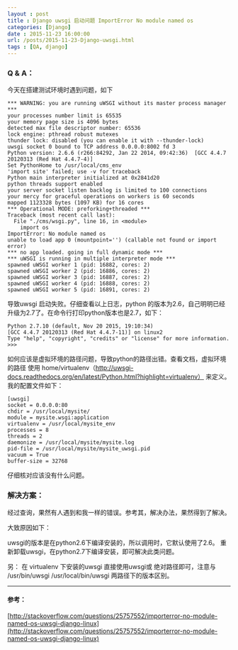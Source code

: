 ```yaml
---
layout : post
title : Django uwsgi 启动问题 ImportError No module named os
categories: [Django] 
date : 2015-11-23 16:00:00
url: /posts/2015-11-23-Django-uwsgi.html 
tags : [QA, django]
---
```




### Q & A：

今天在搭建测试环境时遇到问题，如下
	
	*** WARNING: you are running uWSGI without its master process manager ***
	your processes number limit is 65535
	your memory page size is 4096 bytes
	detected max file descriptor number: 65536
	lock engine: pthread robust mutexes
	thunder lock: disabled (you can enable it with --thunder-lock)
	uwsgi socket 0 bound to TCP address 0.0.0.0:8002 fd 3
	Python version: 2.6.6 (r266:84292, Jan 22 2014, 09:42:36)  [GCC 4.4.7 20120313 (Red Hat 4.4.7-4)]
	Set PythonHome to /usr/local/cms_env
	'import site' failed; use -v for traceback
	Python main interpreter initialized at 0x2841d20
	python threads support enabled
	your server socket listen backlog is limited to 100 connections
	your mercy for graceful operations on workers is 60 seconds
	mapped 1123328 bytes (1097 KB) for 16 cores
	*** Operational MODE: preforking+threaded ***
	Traceback (most recent call last):
	  File "./cms/wsgi.py", line 16, in <module>
	    import os
	ImportError: No module named os
	unable to load app 0 (mountpoint='') (callable not found or import error)
	*** no app loaded. going in full dynamic mode ***
	*** uWSGI is running in multiple interpreter mode ***
	spawned uWSGI worker 1 (pid: 16882, cores: 2)
	spawned uWSGI worker 2 (pid: 16886, cores: 2)
	spawned uWSGI worker 3 (pid: 16887, cores: 2)
	spawned uWSGI worker 4 (pid: 16888, cores: 2)
	spawned uWSGI worker 5 (pid: 16891, cores: 2)

<!-- more -->
导致uwsgi 启动失败。仔细查看以上日志，python 的版本为2.6，自己明明已经升级为2.7了。在命令行打印python版本也是2.7，如下：

	Python 2.7.10 (default, Nov 20 2015, 19:10:34) 
	[GCC 4.4.7 20120313 (Red Hat 4.4.7-11)] on linux2
	Type "help", "copyright", "credits" or "license" for more information.
	>>> 

如何应该是虚拟环境的路径问题，导致python的路径出错。查看文档，虚拟环境的路径 使用 home/virtualenv（http://uwsgi-docs.readthedocs.org/en/latest/Python.html?highlight=virtualenv） 来定义。我的配置文件如下：

	
	[uwsgi]
	socket = 0.0.0.0:80
	chdir = /usr/local/mysite/
	module = mysite.wsgi:application
	virtualenv = /usr/local/mysite_env
	processes = 8
	threads = 2
	daemonize = /usr/local/mysite/mysite.log
	pid-file = /usr/local/mysite/mysite_uwsgi.pid
	vacuum = True
	buffer-size = 32768

仔细核对应该没有什么问题。


### 解决方案：

经过查询，果然有人遇到和我一样的错误。参考其，解决办法，果然得到了解决。

大致原因如下：

uwsgi的版本是在python2.6下编译安装的，所以调用时，它默认使用了2.6。 重新卸载uwsgi，在python2.7下编译安装，即可解决此类问题。

另： 在 virtualenv 下安装的uwsgi 直接使用uwsgi或 绝对路径即可，注意与 /usr/bin/uwsgi /usr/local/bin/uwsgi 两路径下的版本区别。


---

#### 参考：

[http://stackoverflow.com/questions/25757552/importerror-no-module-named-os-uwsgi-django-linux](http://stackoverflow.com/questions/25757552/importerror-no-module-named-os-uwsgi-django-linux)



